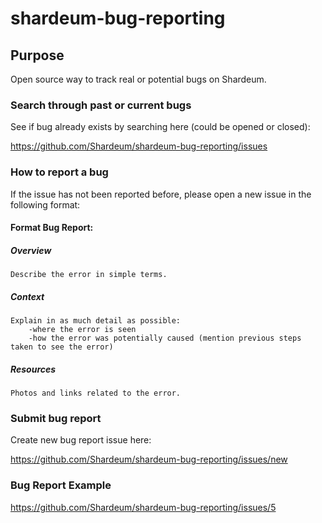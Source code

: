 # shardeum-bug-reporting

## Purpose

Open source way to track real or potential bugs on Shardeum.

### Search through past or current bugs

See if bug already exists by searching here (could be opened or closed): 

https://github.com/Shardeum/shardeum-bug-reporting/issues

### How to report a bug

If the issue has not been reported before, please open a new issue in the following format:

#### Format Bug Report:

##### Overview

    Describe the error in simple terms. 

##### Context 

    Explain in as much detail as possible:
        -where the error is seen
        -how the error was potentially caused (mention previous steps taken to see the error)

##### Resources

    Photos and links related to the error.

### Submit bug report 

Create new bug report issue here:

https://github.com/Shardeum/shardeum-bug-reporting/issues/new

### Bug Report Example

https://github.com/Shardeum/shardeum-bug-reporting/issues/5
